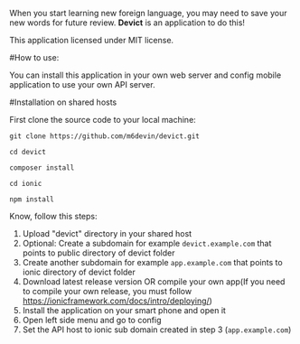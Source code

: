 When you start learning new foreign language, you may need to save your new words for future review.
**Devict** is an application to do this!

This application licensed under MIT license.

#How to use:

You can install this application in your own web server and config mobile application to use your own API server.

#Installation on shared hosts

First clone the source code to your local machine:

```
git clone https://github.com/m6devin/devict.git

cd devict

composer install

cd ionic 

npm install

```

Know, follow this steps:

1. Upload "devict" directory in your shared host
1. Optional: Create a subdomain for example `devict.example.com` that points to public directory of devict folder
1. Create another subdomain for example `app.example.com` that points to ionic directory of devict folder
1. Download latest release version OR compile your own app(If you need to compile your own release, you must  follow https://ionicframework.com/docs/intro/deploying/)
1. Install the application on your smart phone and open it
1. Open left side menu and go to config 
1. Set the API host to ionic sub domain created in step 3 (`app.example.com`)
